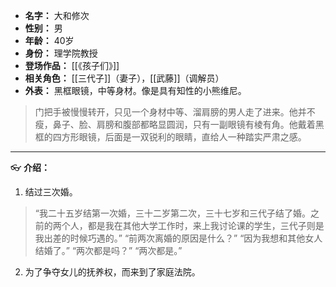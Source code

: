 
- **名字：** 大和修次
- **性别：** 男
- **年龄：** 40岁
- **身份：** 理学院教授
- **登场作品：** [[《孩子们》]]
- **相关角色：** [[三代子]]（妻子），[[武藤]]（调解员）
- **外表：** 黑框眼镜，中等身材。像是具有知性的小熊维尼。

> 门把手被慢慢转开，只见一个身材中等、溜肩膀的男人走了进来。他并不瘦，鼻子、脸、肩膀和腹部都略显圆润，只有一副眼镜有棱有角。他戴着黑框的四方形眼镜，后面是一双锐利的眼睛，直给人一种踏实严肃之感。

---

👓 **介绍：** 

1. 结过三次婚。

> “我二十五岁结第一次婚，三十二岁第二次，三十七岁和三代子结了婚。之前的两个人，都是我在其他大学工作时，来上我讨论课的学生，三代子则是我出差的时候巧遇的。”
> “前两次离婚的原因是什么？”
> “因为我想和其他女人结婚了。”
> “两次都是吗？”
> “两次都是。”

2. 为了争夺女儿的抚养权，而来到了家庭法院。